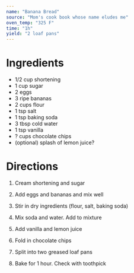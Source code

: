 ```yaml
---
name: "Banana Bread"
source: "Mom's cook book whose name eludes me"
oven_temp: "325 F"
time: "1h"
yield: "2 loaf pans"
---
```


# Ingredients

- 1/2 cup shortening
- 1 cup sugar
- 2 eggs
- 3 ripe bananas
- 2 cups flour
- 1 tsp salt
- 1 tsp baking soda
- 3 tbsp cold water
- 1 tsp vanilla
- ? cups chocolate chips
- (optional) splash of lemon juice?

# Directions

1. Cream shortening and sugar

2. Add eggs and bananas and mix well

3. Stir in dry ingredients (flour, salt, baking soda)

4. Mix soda and water. Add to mixture

5. Add vanilla and lemon juice

6. Fold in chocolate chips

7. Split into two greased loaf pans

8. Bake for 1 hour. Check with toothpick
